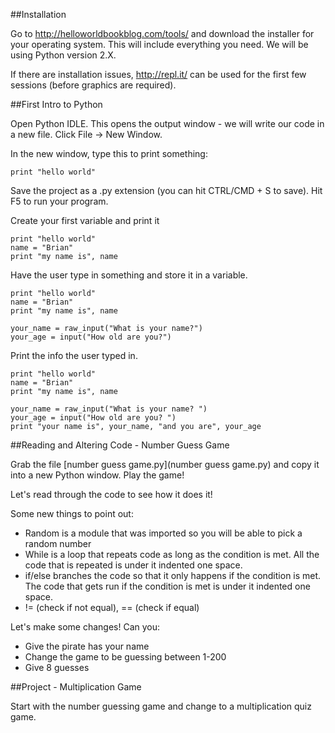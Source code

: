 ##Installation

Go to http://helloworldbookblog.com/tools/ and download the installer for your operating system. This will include everything you need. We will be using Python version 2.X.

If there are installation issues, http://repl.it/ can be used for the first few sessions (before graphics are required). 


##First Intro to Python

Open Python IDLE. This opens the output window - we will write our code in a new file. Click File -> New Window.

In the new window, type this to print something:

    print "hello world"

Save the project as a .py extension (you can hit CTRL/CMD + S to save). Hit F5 to run your program.

Create your first variable and print it

    print "hello world"
    name = "Brian"
    print "my name is", name

Have the user type in something and store it in a variable.

    print "hello world"
    name = "Brian"
    print "my name is", name
    
    your_name = raw_input("What is your name?")
    your_age = input("How old are you?")
    
Print the info the user typed in.

    print "hello world"
    name = "Brian"
    print "my name is", name
    
    your_name = raw_input("What is your name? ")
    your_age = input("How old are you? ")
    print "your name is", your_name, "and you are", your_age


##Reading and Altering Code - Number Guess Game

Grab the file [number guess game.py](number guess game.py) and copy it into a new Python window. Play the game!

Let's read through the code to see how it does it!

Some new things to point out:
* Random is a module that was imported so you will be able to pick a random number
* While is a loop that repeats code as long as the condition is met. All the code that is repeated is under it indented one space.
* if/else branches the code so that it only happens if the condition is met. The code that gets run if the condition is met is under it indented one space.
* != (check if not equal), == (check if equal)

Let's make some changes! Can you:
* Give the pirate has your name
* Change the game to be guessing between 1-200
* Give 8 guesses


##Project - Multiplication Game

Start with the number guessing game and change to a multiplication quiz game. 
